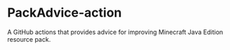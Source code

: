 # PackAdvice-action

A GitHub actions that provides advice for improving Minecraft Java Edition resource pack.
